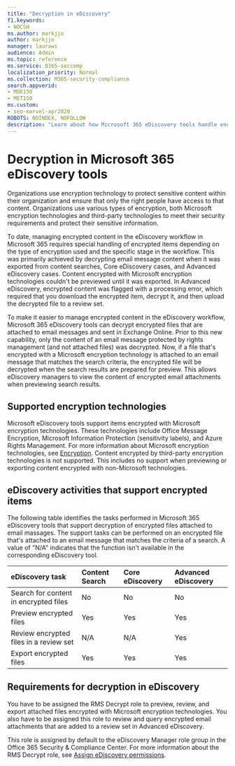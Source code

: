 ```yaml
---
title: "Decryption in eDiscovery"
f1.keywords:
- NOCSH
ms.author: markjjo
author: markjjo
manager: laurawi
audience: Admin
ms.topic: reference
ms.service: O365-seccomp
localization_priority: Normal
ms.collection: M365-security-compliance 
search.appverid: 
- MOE150
- MET150
ms.custom:
- seo-marvel-apr2020
ROBOTS: NOINDEX, NOFOLLOW
description: "Learn about how Microsoft 365 eDiscovery tools handle encrypted documents attached to email messages."
---
```


# Decryption in Microsoft 365 eDiscovery tools

Organizations use encryption technology to protect sensitive content within their organization and ensure that only the right people have access to that content. Organizations use various types of encryption, both Microsoft encryption technologies and third-party technologies to meet their security requirements and protect their sensitive information.

To date, managing encrypted content in the eDiscovery workflow in Microsoft 365 requires special handling of encrypted items depending on the type of encryption used and the specific stage in the workflow. This was primarily achieved by decrypting email message content when it was exported from content searches, Core eDiscovery cases, and Advanced eDiscovery cases. Content encrypted with Microsoft encryption technologies couldn't be previewed until it was exported. In Advanced eDiscovery, encrypted content was flagged with a processing error, which required that you download the encrypted item, decrypt it, and then upload the decrypted file to a review set.

To make it easier to manage encrypted content in the eDiscovery workflow, Microsoft 365 eDiscovery tools can decrypt encrypted files that are attached to email messages and sent in Exchange Online. Prior to this new capability, only the content of an email message protected by rights management (and not attached files) was decrypted. Now, if a file that's encrypted with a Microsoft encryption technology is attached to an email message that matches the search criteria, the encrypted file will be decrypted when the search results are prepared for preview. This allows eDiscovery managers to view the content of encrypted email attachments when previewing search results.

## Supported encryption technologies

Microsoft eDiscovery tools support items encrypted with Microsoft encryption technologies. These technologies include Office Message Encryption, Microsoft Information Protection (sensitivity labels), and Azure Rights Management. For more information about Microsoft encryption technologies, see [Encryption](encryption.md). Content encrypted by third-party encryption technologies is not supported. This includes no support when previewing or exporting content encrypted with non-Microsoft technologies.

## eDiscovery activities that support encrypted items

The following table identifies the tasks performed in Microsoft 365 eDiscovery tools that support decryption of encrypted files attached to email massages. The support tasks can be performed on an encrypted file that's attached to an email message that matches the criteria of a search. A value of "N/A" indicates that the function isn't available in the corresponding eDiscovery tool.

|eDiscovery task  |Content Search  |Core eDiscovery  |Advanced eDiscovery  |
|:---------|:---------|:---------|:---------|
|Search for content in encrypted files     |No      |No      |No      |
|Preview encrypted files     |Yes      |Yes     |Yes       |
|Review encrypted files in a review set    |N/A      |N/A        | Yes        |
|Export encrypted files    |Yes       |Yes  |Yes    |

## Requirements for decryption in eDiscovery

You have to be assigned the RMS Decrypt role to preview, review, and export attached files encrypted with Microsoft encryption technologies. You also have to be assigned this role to review and query encrypted email attachments that are added to a review set in Advanced eDiscovery.

This role is assigned by default to the eDiscovery Manager role group in the Office 365 Security & Compliance Center. For more information about the RMS Decrypt role, see [Assign eDiscovery permissions](assign-ediscovery-permissions.md#rms-decrypt).
